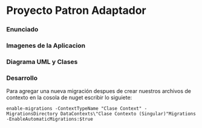 # Proyecto Patron Adaptador



### Enunciado

### Imagenes de la Aplicacion

### Diagrama UML y Clases

### Desarrollo

Para agregar una nueva migración despues de crear nuestros archivos de contexto en la cosola de nuget escribir lo siguiete:

```
enable-migrations -ContextTypeName "Clase Context" -MigrationsDirectory DataContexts\"Clase Contexto (Singular)"Migrations -EnableAutomaticMigrations:$true
```